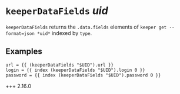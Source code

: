 # `keeperDataFields` *uid*

`keeperDataFields` returns the `.data.fields` elements of `keeper get
--format=json *uid*` indexed by `type`.

## Examples

```text
url = {{ (keeperDataFields "$UID").url }}
login = {{ index (keeperDataFields "$UID").login 0 }}
password = {{ index (keeperDataFields "$UID").password 0 }}
```

+++ 2.16.0

